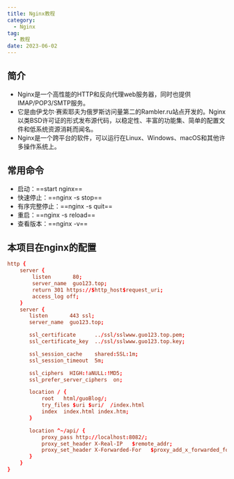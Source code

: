 ```yaml
---
title: Nginx教程
category:
  - Nginx
tag:
  - 教程
date: 2023-06-02
---
```


## 简介
- Nginx是一个高性能的HTTP和反向代理web服务器，同时也提供IMAP/POP3/SMTP服务。
- 它是由伊戈尔·赛索耶夫为俄罗斯访问量第二的Rambler.ru站点开发的。Nginx以类BSD许可证的形式发布源代码，以稳定性、丰富的功能集、简单的配置文件和低系统资源消耗而闻名。
- Nginx是一个跨平台的软件，可以运行在Linux、Windows、macOS和其他许多操作系统上。

## 常用命令
- 启动：==start nginx==
- 快速停止：==nginx -s stop==
- 有序完整停止：==nginx -s quit==
- 重启：==nginx -s reload==
- 查看版本：==nginx -v==

## 本项目在nginx的配置
```conf
http {
    server {
        listen       80;
        server_name  guo123.top; 
        return 301 https://$http_host$request_uri;
        access_log off;
    }
    server {
       listen       443 ssl;
       server_name  guo123.top;

       ssl_certificate      ../ssl/sslwww.guo123.top.pem;
       ssl_certificate_key  ../ssl/sslwww.guo123.top.key;

       ssl_session_cache    shared:SSL:1m;
       ssl_session_timeout  5m;

       ssl_ciphers  HIGH:!aNULL:!MD5;
       ssl_prefer_server_ciphers  on;

       location / {
           root   html/guoBlog/;
           try_files $uri $uri/  /index.html
           index  index.html index.htm;
       }

       location ^~/api/ {
           proxy_pass http://localhost:8082/;
           proxy_set_header X-Real-IP   $remote_addr;
           proxy_set_header X-Forwarded-For   $proxy_add_x_forwarded_for;
       }
    }
}
```